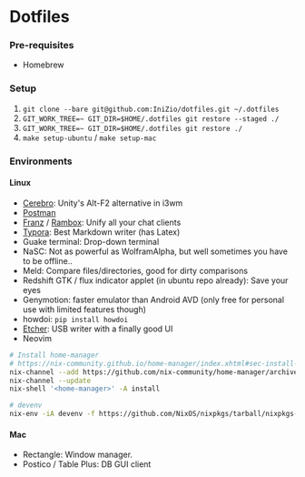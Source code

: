# Dotfiles

### Pre-requisites

- Homebrew

### Setup

1. `git clone --bare git@github.com:IniZio/dotfiles.git ~/.dotfiles`
1. `GIT_WORK_TREE=~ GIT_DIR=$HOME/.dotfiles git restore --staged ./`
1. `GIT_WORK_TREE=~ GIT_DIR=$HOME/.dotfiles git restore ./`
1. `make setup-ubuntu` / `make setup-mac`

### Environments

#### Linux

- [Cerebro](http://cerebroapp.com/): Unity's Alt-F2 alternative in i3wm
- [Postman](https://www.getpostman.com/)
- [Franz](http://meetfranz.com/) / [Rambox](http://rambox.pro/): Unify all your chat clients
- [Typora](https://typora.io): Best Markdown writer (has Latex)
- Guake terminal: Drop-down terminal
- NaSC: Not as powerful as WolframAlpha, but well sometimes you have to be offline..
- Meld: Compare files/directories, good for dirty comparisons
- Redshift GTK / flux indicator applet (in ubuntu repo already): Save your eyes
- Genymotion: faster emulator than Android AVD (only free for personal use with limited features though)
- howdoi: `pip install howdoi`
- [Etcher](https://etcher.io/): USB writer with a finally good UI
- Neovim

```sh
# Install home-manager
# https://nix-community.github.io/home-manager/index.xhtml#sec-install-standalone
nix-channel --add https://github.com/nix-community/home-manager/archive/master.tar.gz home-manager
nix-channel --update
nix-shell '<home-manager>' -A install

# devenv
nix-env -iA devenv -f https://github.com/NixOS/nixpkgs/tarball/nixpkgs-unstable
```

#### Mac

- Rectangle: Window manager.
- Postico / Table Plus: DB GUI client
